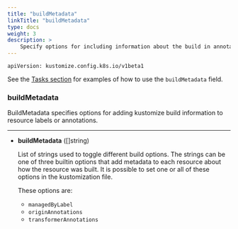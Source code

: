 ```yaml
---
title: "buildMetadata"
linkTitle: "buildMetadata"
type: docs
weight: 3
description: >
    Specify options for including information about the build in annotations or labels.
---
```


`apiVersion: kustomize.config.k8s.io/v1beta1`

See the [Tasks section] for examples of how to use the `buildMetadata` field.

### buildMetadata
BuildMetadata specifies options for adding kustomize build information to resource labels or annotations.

---

* **buildMetadata** ([]string)

    List of strings used to toggle different build options. The strings can be one of three builtin
    options that add metadata to each resource about how the resource was built. It is possible to set one or all of these options in the kustomization file.

    These options are:
    - `managedByLabel`
    - `originAnnotations`
    - `transformerAnnotations`



[Tasks section]: /docs/tasks/build_metadata/
